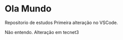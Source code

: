 # Ola Mundo
 Repositorio de estudos
 Primeira alteração no VSCode.

 Não entendo.
Alteração em tecnet3